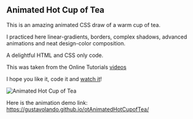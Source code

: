 ## Animated Hot Cup of Tea

This is an amazing animated CSS draw of a warm cup of tea.

I practiced here linear-gradients, borders, complex shadows, advanced animations and neat design-color composition.

A delightful HTML and CSS only code.

This was taken from the Online Tutorials [videos](https://www.youtube.com/watch?v=_jOqYe0eFqY&t=12s)

I hope you like it, code it and [watch it](https://gustavolando.github.io/otAnimatedHotCupofTea/)!

![Animated Hot Cup of Tea](https://gustavolando.github.io/otAnimatedHotCupofTea/Animated%20Hot%20Cup%20of%20Tea.png)

Here is the animation demo link:  https://gustavolando.github.io/otAnimatedHotCupofTea/
